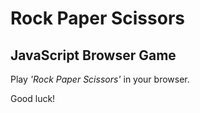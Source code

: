# Rock Paper Scissors 

## JavaScript Browser Game

Play *'Rock Paper Scissors'* in your browser.

Good luck!